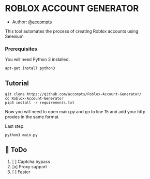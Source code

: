 # ROBLOX ACCOUNT GENERATOR

* Author: [@accompts](https://t.me/accompts)

This tool automates the process of creating Roblox accounts using Selenium

### Prerequisites

You will need Python 3 installed. 

```
apt-get install python3
```


## Tutorial

```
git clone https://github.com/accompts/Roblox-Account-Generator/
cd Roblox-Account-Generator
pip3 install -r requirements.txt
```

Now you will need to open main.py and go to line 15 and add your http proxies in the same format.

Last step:

```
python3 main.py
```

## 📝 ToDo

1. [ ] Captcha bypass
2. [x] Proxy support
3. [ ] Faster
